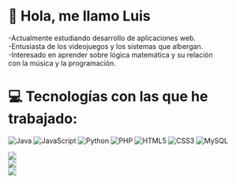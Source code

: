 # 💫 Hola, me llamo Luis
-Actualmente estudiando desarrollo de aplicaciones web.<br>-Entusiasta de los videojuegos y los sistemas que albergan.<br>-Interesado en aprender sobre lógica matemática y su relación <br>con la música y la programación.


# 💻 Tecnologías con las que he trabajado:
![Java](https://img.shields.io/badge/java-%23ED8B00.svg?style=for-the-badge&logo=openjdk&logoColor=white) ![JavaScript](https://img.shields.io/badge/javascript-%23323330.svg?style=for-the-badge&logo=javascript&logoColor=%23F7DF1E) ![Python](https://img.shields.io/badge/python-3670A0?style=for-the-badge&logo=python&logoColor=ffdd54) ![PHP](https://img.shields.io/badge/php-%23777BB4.svg?style=for-the-badge&logo=php&logoColor=white) ![HTML5](https://img.shields.io/badge/html5-%23E34F26.svg?style=for-the-badge&logo=html5&logoColor=white) ![CSS3](https://img.shields.io/badge/css3-%231572B6.svg?style=for-the-badge&logo=css3&logoColor=white) ![MySQL](https://img.shields.io/badge/mysql-4479A1.svg?style=for-the-badge&logo=mysql&logoColor=white)

![](https://github-readme-stats.vercel.app/api?username=luismgitplm&theme=dark&hide_border=true&include_all_commits=false&count_private=false)<br/>
![](https://nirzak-streak-stats.vercel.app/?user=luismgitplm&theme=dark&hide_border=true)<br/>
![](https://github-readme-stats.vercel.app/api/top-langs/?username=luismgitplm&theme=dark&hide_border=true&include_all_commits=false&count_private=false&layout=compact)

<!-- Proudly created with GPRM ( https://gprm.itsvg.in ) -->
